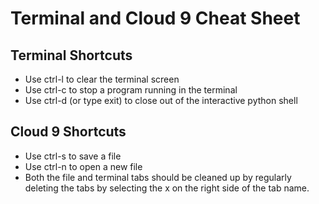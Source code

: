 # Terminal and Cloud 9 Cheat Sheet 

## Terminal Shortcuts
* Use ctrl-l to clear the terminal screen 
* Use ctrl-c to stop a program running in the terminal
* Use ctrl-d (or type exit) to close out of the interactive python shell

## Cloud 9 Shortcuts
* Use ctrl-s to save a file
* Use ctrl-n to open a new file
* Both the file and terminal tabs should be cleaned up by regularly deleting the tabs by selecting the x on the right side of the tab name.
